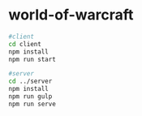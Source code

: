 # world-of-warcraft

```bash
#client
cd client 
npm install
npm run start

#server
cd ../server
npm install
npm run gulp
npm run serve
```